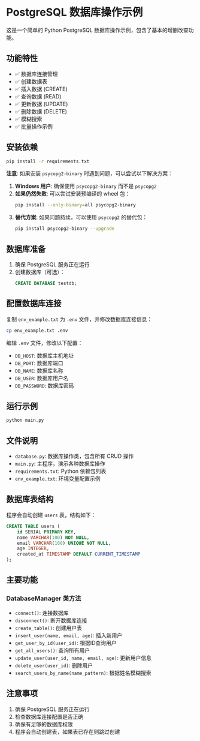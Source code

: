 # PostgreSQL 数据库操作示例

这是一个简单的 Python PostgreSQL 数据库操作示例，包含了基本的增删改查功能。

## 功能特性

- ✅ 数据库连接管理
- ✅ 创建数据表
- ✅ 插入数据 (CREATE)
- ✅ 查询数据 (READ)
- ✅ 更新数据 (UPDATE)
- ✅ 删除数据 (DELETE)
- ✅ 模糊搜索
- ✅ 批量操作示例

## 安装依赖

```bash
pip install -r requirements.txt
```

**注意**: 如果安装 `psycopg2-binary` 时遇到问题，可以尝试以下解决方案：

1. **Windows 用户**: 确保使用 `psycopg2-binary` 而不是 `psycopg2`
2. **如果仍然失败**: 可以尝试安装预编译的 wheel 包：
   ```bash
   pip install --only-binary=all psycopg2-binary
   ```
3. **替代方案**: 如果问题持续，可以使用 `psycopg2` 的替代包：
   ```bash
   pip install psycopg2-binary --upgrade
   ```

## 数据库准备

1. 确保 PostgreSQL 服务正在运行
2. 创建数据库（可选）：
   ```sql
   CREATE DATABASE testdb;
   ```

## 配置数据库连接

复制 `env_example.txt` 为 `.env` 文件，并修改数据库连接信息：

```bash
cp env_example.txt .env
```

编辑 `.env` 文件，修改以下配置：
- `DB_HOST`: 数据库主机地址
- `DB_PORT`: 数据库端口
- `DB_NAME`: 数据库名称
- `DB_USER`: 数据库用户名
- `DB_PASSWORD`: 数据库密码

## 运行示例

```bash
python main.py
```

## 文件说明

- `database.py`: 数据库操作类，包含所有 CRUD 操作
- `main.py`: 主程序，演示各种数据库操作
- `requirements.txt`: Python 依赖包列表
- `env_example.txt`: 环境变量配置示例

## 数据库表结构

程序会自动创建 `users` 表，结构如下：

```sql
CREATE TABLE users (
    id SERIAL PRIMARY KEY,
    name VARCHAR(100) NOT NULL,
    email VARCHAR(100) UNIQUE NOT NULL,
    age INTEGER,
    created_at TIMESTAMP DEFAULT CURRENT_TIMESTAMP
);
```

## 主要功能

### DatabaseManager 类方法

- `connect()`: 连接数据库
- `disconnect()`: 断开数据库连接
- `create_table()`: 创建用户表
- `insert_user(name, email, age)`: 插入新用户
- `get_user_by_id(user_id)`: 根据ID查询用户
- `get_all_users()`: 查询所有用户
- `update_user(user_id, name, email, age)`: 更新用户信息
- `delete_user(user_id)`: 删除用户
- `search_users_by_name(name_pattern)`: 根据姓名模糊搜索

## 注意事项

1. 确保 PostgreSQL 服务正在运行
2. 检查数据库连接配置是否正确
3. 确保有足够的数据库权限
4. 程序会自动创建表，如果表已存在则跳过创建
